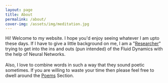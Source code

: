 ```yaml
---
layout: page
title: About
permalink: /about/
cover-img: /assets/img/meditation.jpg
---
```


Hi! Welcome to my website. I hope you'd enjoy seeing whatever I am upto these days. If I have to give a little background on me, I am a "[Researcher](http://ninelab.creatorlink.net/index#MEMBERS/)" trying to get into the ins and outs (pun intended) of the Fluid Dynamics with the help of Neural Networks. <br><br>
Also, I love to combine words in such a way that they sound poetic sometimes. If you are willing to waste your time then please feel free to dwell around the [Poems](/poems/) Section.


<!-- layout: post
title: Flake it till you make it
subtitle: Excerpt from Soulshaping by Jeff Brown
cover-img: /assets/img/path.jpg
thumbnail-img: /assets/img/thumb.png
share-img: /assets/img/path.jpg
tags: [books, test]
author: Sharon Smith and Barry Simpson -->